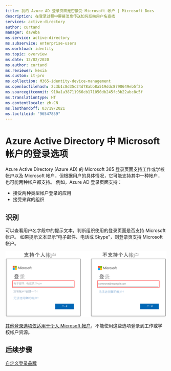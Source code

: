 ```yaml
---
title: 我的 Azure AD 登录页面是否接受 Microsoft 帐户 | Microsoft Docs
description: 在登录过程中屏幕消息传送如何反映用户名查找
services: active-directory
author: curtand
manager: daveba
ms.service: active-directory
ms.subservice: enterprise-users
ms.workload: identity
ms.topic: overview
ms.date: 12/02/2020
ms.author: curtand
ms.reviewer: kexia
ms.custom: it-pro
ms.collection: M365-identity-device-management
ms.openlocfilehash: 2c3b1c8d35c24d78abb8a519ddc8790649eb5f2b
ms.sourcegitcommit: 910a1a38711966cb171050db245fc3b22abc8c5f
ms.translationtype: HT
ms.contentlocale: zh-CN
ms.lasthandoff: 03/19/2021
ms.locfileid: "96547859"
---
```

# <a name="sign-in-options-for-microsoft-accounts-in-azure-active-directory"></a>Azure Active Directory 中 Microsoft 帐户的登录选项

Azure Active Directory (Azure AD) 的 Microsoft 365 登录页面支持工作或学校帐户以及 Microsoft 帐户，但根据用户的具体情况，它可能支持其中一种帐户，也可能两种帐户都支持。 例如，Azure AD 登录页面支持：

* 接受两种类型帐户登录的应用
* 接受来宾的组织

## <a name="identification"></a>识别
可以查看用户名字段中的提示文本，判断组织使用的登录页面是否支持 Microsoft 帐户。 如果提示文本显示“电子邮件、电话或 Skype”，则登录页支持 Microsoft 帐户。

![帐户登录页面之间的差异](./media/signin-account-support/ui-prompt.png)

[其他登录选项仅适用于个人 Microsoft 帐户](https://azure.microsoft.com/updates/microsoft-account-signin-options/ )，不能使用这些选项登录到工作或学校帐户资源。

## <a name="next-steps"></a>后续步骤

[自定义登录品牌](../fundamentals/add-custom-domain.md)